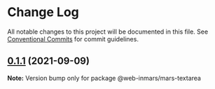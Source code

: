 # Change Log

All notable changes to this project will be documented in this file.
See [Conventional Commits](https://conventionalcommits.org) for commit guidelines.

## [0.1.1](https://github.com/MarsGotta/web-inmars/compare/@web-inmars/mars-textarea@0.1.0...@web-inmars/mars-textarea@0.1.1) (2021-09-09)

**Note:** Version bump only for package @web-inmars/mars-textarea
